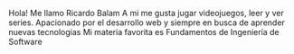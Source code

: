 Hola! Me llamo Ricardo Balam
A mi me gusta jugar videojuegos, leer y ver series.
Apacionado por el desarrollo web y siempre en busca de aprender nuevas tecnologias
Mi materia favorita es Fundamentos de Ingeniería de Software
